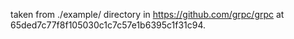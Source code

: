 taken from ./example/ directory in https://github.com/grpc/grpc at 65ded7c77f8f105030c1c7c57e1b6395c1f31c94.
